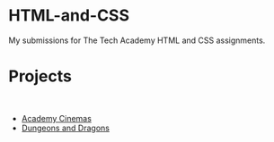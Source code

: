 # HTML-and-CSS
My submissions for The Tech Academy HTML and CSS assignments.
<br>
<h1>Projects</h1>
<br>
<ul>
    <li><a href="/bootstrap4_project/Academy_cinemas.html">Academy Cinemas</a></li>
    <li><a href="/One_page_Website/one_page_website.html">Dungeons and Dragons</a></li>


